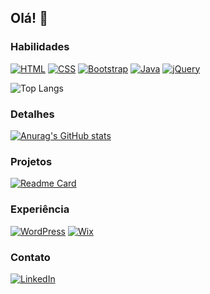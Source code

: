 ## Olá! 👋

### Habilidades
[![HTML](https://img.shields.io/badge/HTML-%23E34F26.svg?logo=html5&logoColor=white)](#)
[![CSS](https://img.shields.io/badge/CSS-639?logo=css&logoColor=fff)](#)
[![Bootstrap](https://img.shields.io/badge/Bootstrap-7952B3?logo=bootstrap&logoColor=fff)](#)
[![Java](https://img.shields.io/badge/Java-%23ED8B00.svg?logo=openjdk&logoColor=white)](#)
[![jQuery](https://img.shields.io/badge/jQuery-0769AD?logo=jquery&logoColor=fff)](#)


![Top Langs](https://github-readme-stats.vercel.app/api/top-langs/?username=anuraghazra&layout=compact&theme=dracula)

### Detalhes

[![Anurag's GitHub stats](https://github-readme-stats.vercel.app/api?username=MayaraSH&show_icons=true&theme=dracula)](https://github.com/anuraghazra/github-readme-stats)

### Projetos

[![Readme Card](https://github-readme-stats.vercel.app/api/pin/?username=MayaraSH&repo=projeto3&theme=dracula)]([https://github.com/anuraghazra/github-readme-stats](https://github.com/MayaraSH/projeto3))

### Experiência
[![WordPress](https://img.shields.io/badge/WordPress-%2321759B.svg?logo=wordpress&logoColor=white)](#)
[![Wix](https://img.shields.io/badge/Wix-%23000000.svg?logo=wix&logoColor=white)](#)

### Contato

[![LinkedIn](https://custom-icon-badges.demolab.com/badge/LinkedIn-0A66C2?logo=linkedin-white&logoColor=fff)](https://www.linkedin.com/in/mayara-cristina-do-amaral/)
